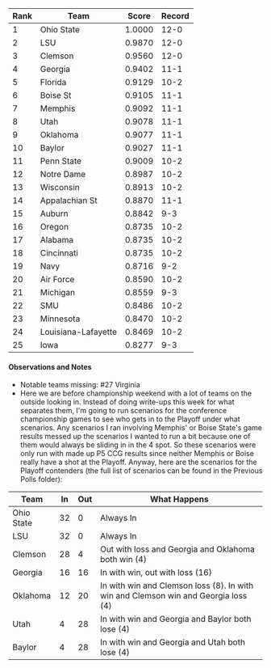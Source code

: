 Rank| Team | Score | Record
---|---|---|---
1 | Ohio State | 1.0000 | 12-0
2 | LSU | 0.9870 | 12-0
3 | Clemson | 0.9560 | 12-0
4 | Georgia | 0.9402 | 11-1
5 | Florida | 0.9129 | 10-2
6 | Boise St | 0.9105 | 11-1
7 | Memphis | 0.9092 | 11-1
8 | Utah | 0.9078 | 11-1
9 | Oklahoma | 0.9077 | 11-1
10 | Baylor | 0.9027 | 11-1
11 | Penn State | 0.9009 | 10-2
12 | Notre Dame | 0.8987 | 10-2
13 | Wisconsin | 0.8913 | 10-2
14 | Appalachian St | 0.8870 | 11-1
15 | Auburn | 0.8842 | 9-3
16 | Oregon | 0.8735 | 10-2
17 | Alabama | 0.8735 | 10-2
18 | Cincinnati | 0.8735 | 10-2
19 | Navy | 0.8716 | 9-2
20 | Air Force | 0.8590 | 10-2
21 | Michigan | 0.8559 | 9-3
22 | SMU | 0.8486 | 10-2
23 | Minnesota | 0.8470 | 10-2
24 | Louisiana-Lafayette | 0.8469 | 10-2
25 | Iowa | 0.8277 | 9-3

#### Observations and Notes

* Notable teams missing: #27 Virginia
* Here we are before championship weekend with a lot of teams on the outside looking in.  Instead of doing write-ups this week for what separates them, I'm going to run scenarios for the conference championship games to see who gets in to the Playoff under what scenarios.  Any scenarios I ran involving Memphis' or Boise State's game results messed up the scenarios I wanted to run a bit because one of them would always be sliding in in the 4 spot.  So these scenarios were only run with made up P5 CCG results since neither Memphis or Boise really have a shot at the Playoff.  Anyway, here are the scenarios for the Playoff contenders (the full list of scenarios can be found in the Previous Polls folder):

Team | In | Out | What Happens
---|---|---|---
Ohio State | 32 | 0 | Always In
LSU | 32 | 0 | Always In
Clemson | 28 | 4 | Out with loss and Georgia and Oklahoma both win (4)
Georgia | 16 | 16 | In with win, out with loss (16)
Oklahoma | 12 | 20 | In with win and Clemson loss (8).  In with win and Clemson win and Georgia loss (4)
Utah | 4 | 28 | In with win and Georgia and Baylor both lose (4)
Baylor | 4 | 28 | In with win and Georgia and Utah both lose (4)